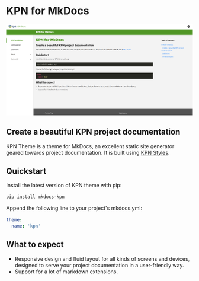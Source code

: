 # KPN for MkDocs

![theme image](docs/images/example.png)

## Create a beautiful KPN project documentation

KPN Theme is a theme for MkDocs, an excellent static site generator geared towards project documentation.
It is built using [KPN Styles][kpn_styles].

## Quickstart

Install the latest version of KPN theme with pip:

```bash
pip install mkdocs-kpn
```

Append the following line to your project's mkdocs.yml:

```yaml
theme:
  name: 'kpn'
```

## What to expect

- Responsive design and fluid layout for all kinds of screens and devices,
designed to serve your project documentation in a user-friendly way.
- Support for a lot of markdown extensions.

[kpn_styles]: https://style.kpn.com/
